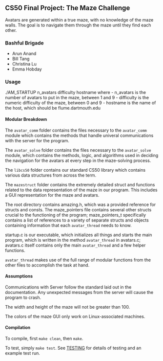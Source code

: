 ## CS50 Final Project: The Maze Challenge

Avatars are generated within a true maze, with no knowledge of the maze walls. 
The goal is to navigate them through the maze until they find each other.

### Bashful Brigade

* Arun Anand
* Bill Tang
* Christina Lu
* Emma Hobday

### Usage

./AM_STARTUP n_avatars difficulty hostname
where
	- n_avatars is the number of avatars to put in the maze, between 1 and 9
	- difficulty is the numeric difficulty of the maze, between 0 and 9
	- hostname is the name of the host, which should be flume.dartmouth.edu

#### Modular Breakdown
The `avatar_comm` folder contains the files necessary to the `avatar_comm` module
which contains the methods that handle univeral communications with the server
for the program.

The `avatar_solve` folder contains the files necessary to the `avatar_solve`
module, which contains the methods, logic, and algorithms used in deciding
the navigation for the avatars at every step in the maze-solving process.

The `libcs50` folder contains our standard CS50 library which contains various
data structures from across the term.

The `mazestruct` folder contains the extremely detailed struct and functions
related to the data representation of the maze in our program. This includes
a GUI representation for the maze and avatars.

The root directory contains amazing.h, which was a provided reference for structs
and consts. The maze_pointers file contains several other structs crucial
to the functioning of the program; maze_pointers_t specifically contains a list
of references to a variety of separate structs and objects containing
information that each `avatar_thread` needs to know.

startup.c is our executable, which initializes all things and starts the main
program, which is written in the method `avatar_thread` in avatars.c; avatars.c
itself contains only the main `avatar_thread` and a few helper functions. 

`avatar_thread` makes use of the full range of modular functions from the
other files to accomplish the task at hand.

#### Assumptions
Communications with Server follow the standard laid out in the documentation. Any unexpected messages from the server will cause the program to crash.

The width and height of the maze will not be greater than 100.

The colors of the maze GUI only work on Linux-associated machines.

#### Compilation

To compile, first `make clean`, then `make`.

To test, simply `make test`.
See [TESTING](TESTING.md) for details of testing and an example test run.
